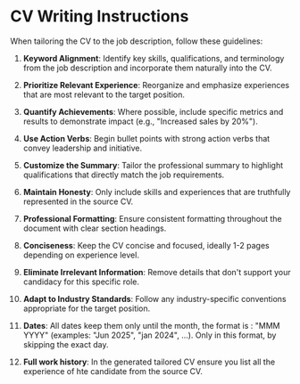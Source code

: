 # CV Writing Instructions

When tailoring the CV to the job description, follow these guidelines:

1. **Keyword Alignment**: Identify key skills, qualifications, and terminology from the job description and incorporate them naturally into the CV.

2. **Prioritize Relevant Experience**: Reorganize and emphasize experiences that are most relevant to the target position.

3. **Quantify Achievements**: Where possible, include specific metrics and results to demonstrate impact (e.g., "Increased sales by 20%").

4. **Use Action Verbs**: Begin bullet points with strong action verbs that convey leadership and initiative.

5. **Customize the Summary**: Tailor the professional summary to highlight qualifications that directly match the job requirements.

6. **Maintain Honesty**: Only include skills and experiences that are truthfully represented in the source CV.

7. **Professional Formatting**: Ensure consistent formatting throughout the document with clear section headings.

8. **Conciseness**: Keep the CV concise and focused, ideally 1-2 pages depending on experience level.

9. **Eliminate Irrelevant Information**: Remove details that don't support your candidacy for this specific role.

10. **Adapt to Industry Standards**: Follow any industry-specific conventions appropriate for the target position.

11. **Dates**: All dates keep them only until the month, the format is : "MMM YYYY" (examples: "Jun 2025", "jan 2024", ...). Only in this format, by skipping the exact day.

12. **Full work history**: In the generated tailored CV ensure you list all the experience of hte candidate from the source CV.

